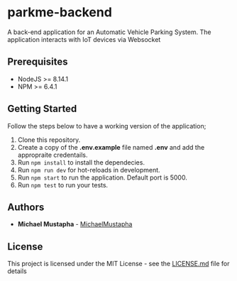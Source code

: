 # parkme-backend
A back-end application for an Automatic Vehicle Parking System. The application interacts with IoT devices via Websocket


## Prerequisites

- NodeJS >= 8.14.1
- NPM >= 6.4.1

## Getting Started

Follow the steps below to have a working version of the application;

1. Clone this repository.
1. Create a copy of the **.env.example** file named **.env** and add the appropraite credentails.
1. Run `npm install` to install the dependecies.
1. Run `npm run dev` for hot-reloads in development.
1. Run `npm start` to run the application. Default port is 5000.
1. Run `npm test` to run your tests.

## Authors

* **Michael Mustapha** - [MichaelMustapha](https://github.com/mustaphamichael)

## License

This project is licensed under the MIT License - see the [LICENSE.md](LICENSE.md) file for details
